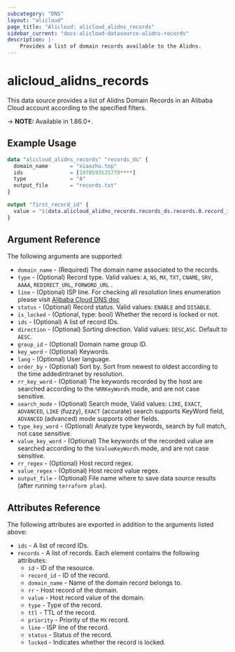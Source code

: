 ```yaml
---
subcategory: "DNS"
layout: "alicloud"
page_title: "Alicloud: alicloud_alidns_records"
sidebar_current: "docs-alicloud-datasource-alidns-records"
description: |-
    Provides a list of domain records available to the Alidns.
---
```


# alicloud\_alidns\_records

This data source provides a list of Alidns Domain Records in an Alibaba Cloud account according to the specified filters.

-> **NOTE:**  Available in 1.86.0+.

## Example Usage

```terraform 
data "alicloud_alidns_records" "records_ds" {
  domain_name       = "xiaozhu.top"
  ids               = [1978593525779****]
  type              = "A"
  output_file       = "records.txt"
}

output "first_record_id" {
  value = "${data.alicloud_alidns_records.records_ds.records.0.record_id}"
}
```

## Argument Reference

The following arguments are supported:

* `domain_name` - (Required) The domain name associated to the records. 
* `type` - (Optional) Record type. Valid values: `A`, `NS`, `MX`, `TXT`, `CNAME`, `SRV`, `AAAA`, `REDIRECT_URL`, `FORWORD_URL` .
* `line` - (Optional) ISP line. For checking all resolution lines enumeration please visit [Alibaba Cloud DNS doc](https://www.alibabacloud.com/help/doc-detail/34339.htm) 
* `status` - (Optional) Record status. Valid values: `ENABLE` and `DISABLE`.
* `is_locked` - (Optional, type: bool) Whether the record is locked or not.
* `ids` - (Optional) A list of record IDs.
* `direction` - (Optional) Sorting direction. Valid values: `DESC`,`ASC`. Default to `AESC`.
* `group_id` - (Optional) Domain name group ID.
* `key_word` - (Optional) Keywords.
* `lang` - (Optional) User language.
* `order_by` - (Optional) Sort by. Sort from newest to oldest according to the time addedintranet by resolution.
* `rr_key_word` - (Optional) The keywords recorded by the host are searched according to the `%RRKeyWord%` mode, and are not case sensitive.
* `search_mode` - (Optional) Search mode, Valid values: `LIKE`, `EXACT`, `ADVANCED`, `LIKE` (fuzzy), `EXACT` (accurate) search supports KeyWord field, `ADVANCED` (advanced) mode supports other fields.
* `type_key_word` - (Optional) Analyze type keywords, search by full match, not case sensitive.
* `value_key_word` - (Optional) The keywords of the recorded value are searched according to the `%ValueKeyWord%` mode, and are not case sensitive.
* `rr_regex` - (Optional) Host record regex. 
* `value_regex` - (Optional) Host record value regex. 
* `output_file` - (Optional) File name where to save data source results (after running `terraform plan`).


## Attributes Reference

The following attributes are exported in addition to the arguments listed above:

* `ids` - A list of record IDs. 
* `records` - A list of records. Each element contains the following attributes:
  * `id` - ID of the resource.
  * `record_id` - ID of the record.
  * `domain_name` - Name of the domain record belongs to.
  * `rr` - Host record of the domain.
  * `value` - Host record value of the domain.
  * `type` - Type of the record.
  * `ttl` - TTL of the record.
  * `priority` - Priority of the `MX` record.
  * `line` - ISP line of the record. 
  * `status` - Status of the record.
  * `locked` - Indicates whether the record is locked.
